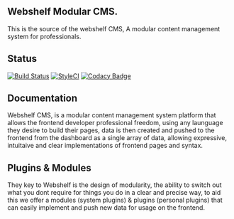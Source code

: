 ## Webshelf Modular CMS.
This is the source of the webshelf CMS, A modular content management system for professionals.

## Status
[![Build Status](https://travis-ci.org/webshelf/framework.svg?branch=master)](https://travis-ci.org/webshelf/framework)
[![StyleCI](https://styleci.io/repos/98642084/shield?branch=master)](https://styleci.io/repos/98642084)
[![Codacy Badge](https://api.codacy.com/project/badge/Grade/dd235c87507340e19a9b5c6304327470)](https://www.codacy.com/app/marky291/framework?utm_source=github.com&amp;utm_medium=referral&amp;utm_content=webshelf/framework&amp;utm_campaign=Badge_Grade)

## Documentation
Webshelf CMS, is a modular content management system platform that allows the frontend developer professional freedom, using any launguage they desire to build their pages, data is then created and pushed to the frontend from the dashboard as a single array of data, allowing expressive, intuitaive and clear implementations of frontend pages and syntax.

## Plugins & Modules
They key to Webshelf is the design of modularity, the ability to switch out what you dont require for things you do in a clear and precise way, to aid this we offer a modules (system plugins) & plugins (personal plugins) that can easily implement and push new data for usage on the frontend.
